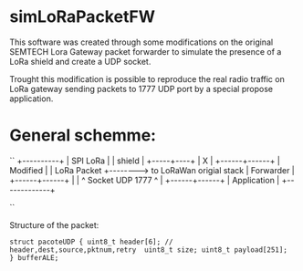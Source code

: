 
simLoRaPacketFW
===============

This software was created through some modifications on the original SEMTECH Lora Gateway packet forwarder to simulate the presence of a LoRa shield and create a UDP socket.

Trought this modification is possible to reproduce the real radio traffic on LoRa gateway sending packets to 1777 UDP port by a special propose application.

General schemme:
===============


``
 +----------+
 | SPI LoRa |
 |  shield  |
 +-----+----+
       |
       X
       |
+------+------+
|  Modified   |
| LoRa Packet +--------> to LoRaWan origial stack
|  Forwarder  |
+------+------+
       |
       |
       ^
     Socket 
    UDP 1777
       ^
       |
+------+------+
| Application |
+-------------+

``


Structure of the packet:

``
struct pacoteUDP {
    uint8_t header[6]; // header,dest,source,pktnum,retry 
    uint8_t size;
    uint8_t payload[251]; 
} bufferALE;
``



